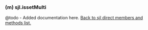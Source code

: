 ### (m) sjl.issetMulti
@todo - Added documentation here.
[Back to sjl direct members and methods list.](#sjl-direct-members-and-methods)
